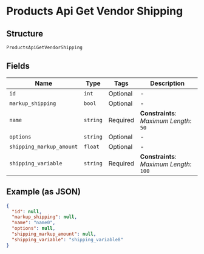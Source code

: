 
# Products Api Get Vendor Shipping

## Structure

`ProductsApiGetVendorShipping`

## Fields

| Name | Type | Tags | Description |
|  --- | --- | --- | --- |
| `id` | `int` | Optional | - |
| `markup_shipping` | `bool` | Optional | - |
| `name` | `string` | Required | **Constraints**: *Maximum Length*: `50` |
| `options` | `string` | Optional | - |
| `shipping_markup_amount` | `float` | Optional | - |
| `shipping_variable` | `string` | Required | **Constraints**: *Maximum Length*: `100` |

## Example (as JSON)

```json
{
  "id": null,
  "markup_shipping": null,
  "name": "name0",
  "options": null,
  "shipping_markup_amount": null,
  "shipping_variable": "shipping_variable8"
}
```

